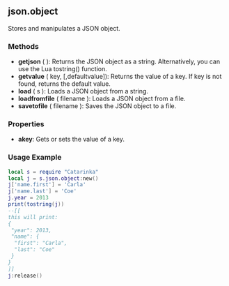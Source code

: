 ## json.object

Stores and manipulates a JSON object.

### Methods

* **getjson** ( ): Returns the JSON object as a string. Alternatively, you can use the Lua tostring() function.
* **getvalue** ( key, [,defaultvalue]): Returns the value of a key. If key is not found, returns the default value.
* **load** ( s ): Loads a JSON object from a string.
* **loadfromfile** ( filename ): Loads a JSON object from a file.
* **savetofile** ( filename ): Saves the JSON object to a file.

### Properties

* **akey**: Gets or sets the value of a key.

### Usage Example

```lua
local s = require "Catarinka"
local j = s.json.object:new()
j['name.first'] = 'Carla'
j['name.last'] = 'Coe'
j.year = 2013
print(tostring(j))
--[[
this will print:
{
 "year": 2013,
 "name": {
  "first": "Carla",
  "last": "Coe"
 }
}
]]
j:release()
```